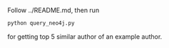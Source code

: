 Follow ../README.md, then run 

```bash
python query_neo4j.py
```


for getting top 5 similar author of an example author.